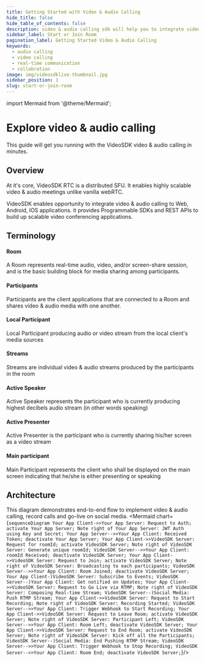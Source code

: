 ```yaml
---
title: Getting Started with Video & Audio Calling
hide_title: false
hide_table_of_contents: false
description: video & audio calling sdk will help you to integrate video & audio calling in your application.
sidebar_label: Start or Join Room
pagination_label: Getting Started Video & Audio Calling
keywords:
  - audio calling
  - video calling
  - real-time communication
  - collabration
image: img/videosdklive-thumbnail.jpg
sidebar_position: 1
slug: start-or-join-room
---
```


import Mermaid from '@theme/Mermaid';

# Explore video & audio calling

This guide will get you running with the VideoSDK video & audio calling in minutes.

## Overview

At it's core, VideoSDK RTC is a distributed SFU. It enables highly scalable video & audio meetings unlike vanilla webRTC.

VideoSDK enables opportunity to integrate video & audio calling to Web, Android, IOS applications. it provides Programmable SDKs and REST APIs to build up scalable video conferencing applications.

## Terminology

#### **Room**

A Room represents real-time audio, video, and/or screen-share session, and is the basic building block for media sharing among participants.

#### **Participants**

Participants are the client applications that are connected to a Room and shares video & audio media with one another.

#### **Local Participant**

Local Participant producing audio or video stream from the local client's media sources

#### **Streams**

Streams are individual video & audio streams produced by the participants in the room

#### **Active Speaker**

Active Speaker represents the participant who is currently producing highest decibels audio stream (in other words speaking)

#### **Active Presenter**

Active Presenter is the participant who is currently sharing his/her screen as a video stream

#### **Main participant**

Main Participant represents the client who shall be displayed on the main screen indicating that he/she is either presenting or speaking

## Architecture

This diagram demonstrates end-to-end flow to implement video & audio calling, record calls and go-live on social media.
<Mermaid chart={`sequenceDiagram Your App Client->>Your App Server: Request to Auth; activate Your App Server; Note right of Your App Server: JWT Auth using Key and Secret; Your App Server-->>Your App Client: Received Token; deactivate Your App Server; Your App Client->>VideoSDK Server: Request for roomId; activate VideoSDK Server; Note right of VideoSDK Server: Generate unique roomId; VideoSDK Server-->>Your App Client: roomId Received; deactivate VideoSDK Server; Your App Client->>VideoSDK Server: Request to Join; activate VideoSDK Server; Note right of VideoSDK Server: Broadcasting to each participants; VideoSDK Server-->>Your App Client: Room Joined; deactivate VideoSDK Server; Your App Client-)VideoSDK Server: Subscribe to Events; VideoSDK Server--)Your App Client: Get notified on Updates; Your App Client->>VideoSDK Server: Request to Go Live via RTMP; Note right of VideoSDK Server: Composing Real-time Stream; VideoSDK Server--)Social Media: Push RTMP Stream; Your App Client->>VideoSDK Server: Request to Start Recording; Note right of VideoSDK Server: Recording Started; VideoSDK Server-->>Your App Client: Trigger Webhook to Start Recording; Your App Client->>VideoSDK Server: Request to Leave Room; activate VideoSDK Server; Note right of VideoSDK Server: Participant Left; VideoSDK Server-->>Your App Client: Room Left; deactivate VideoSDK Server; Your App Client->>VideoSDK Server: Request to End Room; activate VideoSDK Server; Note right of VideoSDK Server: Kick off all the Participants; VideoSDK Server--)Social Media: End Pushing RTMP Stream; VideoSDK Server-->>Your App Client: Trigger Webhook to Stop Recording; VideoSDK Server-->>Your App Client: Room End; deactivate VideoSDK Server;`}/>
